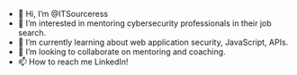 - 👋 Hi, I’m @ITSourceress
- 👀 I’m interested in mentoring cybersecurity professionals in their job search.
- 🌱 I’m currently learning about web application security, JavaScript, APIs.
- 💞️ I’m looking to collaborate on mentoring and coaching.
- 📫 How to reach me LinkedIn!

<!---
ITSourceress/ITSourceress is a ✨ special ✨ repository because its `README.md` (this file) appears on your GitHub profile.
You can click the Preview link to take a look at your changes.
--->

